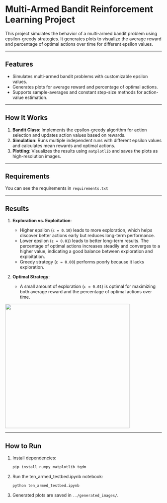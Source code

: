 # Multi-Armed Bandit Reinforcement Learning Project

This project simulates the behavior of a multi-armed bandit problem using epsilon-greedy strategies. It generates plots to visualize the average reward and percentage of optimal actions over time for different epsilon values.

---
## Features
- Simulates multi-armed bandit problems with customizable epsilon values.
- Generates plots for average reward and percentage of optimal actions.
- Supports sample-averages and constant step-size methods for action-value estimation.

---
## How It Works
1. **Bandit Class**: Implements the epsilon-greedy algorithm for action selection and updates action values based on rewards.
2. **Simulation**: Runs multiple independent runs with different epsilon values and calculates mean rewards and optimal actions.
3. **Plotting**: Visualizes the results using `matplotlib` and saves the plots as high-resolution images.

---
## Requirements

You can see the requirements in `requirements.txt`

---

## Results 
1. **Exploration vs. Exploitation**:
   - Higher epsilon (`ε = 0.10`) leads to more exploration, which helps discover better actions early but reduces long-term performance.
   - Lower epsilon (`ε = 0.01`) leads to better long-term results. The percentage of optimal actions increases steadily and converges to a higher value, indicating a good balance between exploration and exploitation.
   - Greedy strategy (`ε = 0.00`) performs poorly because it lacks exploration.

2. **Optimal Strategy**:
   - A small amount of exploration (`ε = 0.01`) is optimal for maximizing both average reward and the percentage of optimal actions over time.
  
     
<img src="https://github.com/user-attachments/assets/2928422d-d83c-4ba8-bf7f-7c55d11f953b" width="400" />

---
## How to Run
1. Install dependencies:
   ```bash
   pip install numpy matplotlib tqdm
   
2. Run the ten_armed_testbed.ipynb notebook:

   ```bash
   python ten_armed_testbed.ipynb
   
3. Generated plots are saved in `../generated_images/`.